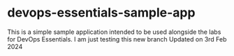# devops-essentials-sample-app

This is a simple sample application intended to be used alongside the labs for DevOps Essentials.
I am just testing this new branch
Updated on 3rd Feb 2024
